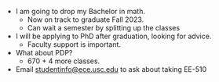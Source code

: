 - I am going to drop my Bachelor in math.
	- Now on track to graduate Fall 2023.
	- Can wait a semester by splitting up the classes
- I will be applying to PhD after graduation,  looking for advice.
	- Faculty support is important.
- What about PDP?
	- 670 + 4 more classes.
- Email studentinfo@ece.usc.edu to ask about taking EE-510